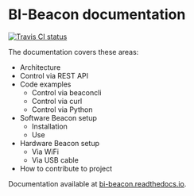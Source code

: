 BI-Beacon documentation
=======================

[![Travis CI status](https://api.travis-ci.org/objarni/leanmodel.svg?branch=master)](https://travis-ci.org/BI-Beacon/docs)

The documentation covers these areas:

 - Architecture
 - Control via REST API
 - Code examples
    - Control via beaconcli
    - Control via curl
    - Control via Python
 - Software Beacon setup
    - Installation
    - Use
 - Hardware Beacon setup
    - Via WiFi
    - Via USB cable
 - How to contribute to project
 
Documentation available at [bi-beacon.readthedocs.io](https://bi-beacon.readthedocs.io/en/latest/).

